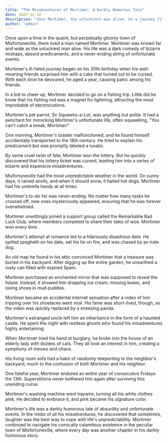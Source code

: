 ```yaml
---
title: "The Misadventures of Mortimer: A Darkly Humorous Tale"
date: 2023-12-12
description: "Join Mortimer, the unluckiest man alive, on a journey filled with dark humor, bizarre mishaps, and absurd predicaments."
author: "admin"
---
```


Once upon a time in the quaint, but perpetually gloomy town of Misfortuneville, there lived a man named Mortimer. Mortimer was known far and wide as the unluckiest man alive. His life was a dark comedy of bizarre mishaps, absurd predicaments, and a never-ending string of unfortunate events.

Mortimer's ill-fated journey began on his 30th birthday when his well-meaning friends surprised him with a cake that turned out to be cursed. With each slice he devoured, he aged a year, causing panic among his friends.

In a bid to cheer up, Mortimer decided to go on a fishing trip. Little did he know that his fishing rod was a magnet for lightning, attracting the most improbable of electrocutions.

Mortimer's pet parrot, Sir Squawks-a-Lot, was anything but polite. It had a penchant for mimicking Mortimer's unfortunate life, often squawking, "You can't catch a break, Mortimer!"

One morning, Mortimer's toaster malfunctioned, and he found himself accidentally transported to the 18th century. He tried to explain his predicament but was promptly labeled a lunatic.

By some cruel twist of fate, Mortimer won the lottery. But he quickly discovered that his lottery ticket was cursed, leading him into a series of bizarre and expensive misadventures.

Misfortuneville had the most unpredictable weather in the world. On sunny days, it rained anvils, and when it should snow, it hailed hot dogs. Mortimer had his umbrella handy at all times.

Mortimer's to-do list was never-ending. No matter how many tasks he crossed off, new ones mysteriously appeared, ensuring that he was forever overwhelmed.

Mortimer unwittingly joined a support group called the Remarkable Bad Luck Club, where members competed to share their tales of woe. Mortimer won every time.

Mortimer's attempt at romance led to a hilariously disastrous date. He spilled spaghetti on his date, set his tie on fire, and was chased by an irate dog.

An old map he found in his attic convinced Mortimer that a treasure was buried in his backyard. After digging up the entire garden, he unearthed a rusty can filled with expired Spam.

Mortimer purchased an enchanted mirror that was supposed to reveal the future. Instead, it showed him dropping ice cream, missing buses, and losing shoes in mud puddles.

Mortimer became an accidental internet sensation after a video of him tripping over his shoelaces went viral. His fame was short-lived, though, as the video was quickly replaced by a sneezing panda.

Mortimer's estranged uncle left him an inheritance in the form of a haunted castle. He spent the night with restless ghosts who found his misadventures highly entertaining.

When Mortimer tried his hand at burglary, he broke into the house of an elderly lady with dozens of cats. They all took an interest in him, creating a symphony of meows and chaos.

His living room sofa had a habit of randomly teleporting to the neighbor's backyard, much to the confusion of both Mortimer and his neighbor.

One fateful year, Mortimer endured an entire year of consecutive Fridays the 13th. Superstitions never bothered him again after surviving this unending curse.

Mortimer's washing machine went haywire, turning all his white clothes pink. He decided to embrace it, and pink became his signature color.

Mortimer's life was a darkly humorous tale of absurdity and unfortunate events. In the midst of all his misadventures, he discovered that sometimes, laughter was the best way to cope with life's unpredictability. Mortimer continued to navigate his comically calamitous existence in the peculiar town of Misfortuneville, where every day was another chapter in his darkly humorous story.
